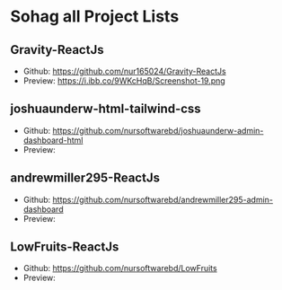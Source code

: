 # Sohag all Project Lists


## Gravity-ReactJs
- Github: https://github.com/nur165024/Gravity-ReactJs
- Preview: https://i.ibb.co/9WKcHqB/Screenshot-19.png

## joshuaunderw-html-tailwind-css
- Github: https://github.com/nursoftwarebd/joshuaunderw-admin-dashboard-html
- Preview:

## andrewmiller295-ReactJs
- Github: https://github.com/nursoftwarebd/andrewmiller295-admin-dashboard
- Preview: 

## LowFruits-ReactJs
- Github: https://github.com/nursoftwarebd/LowFruits
- Preview: 
